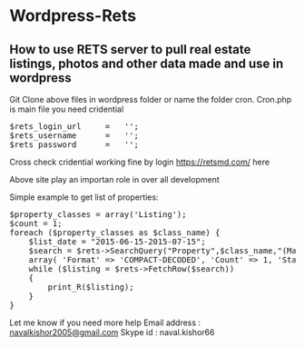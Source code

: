 # Wordpress-Rets
## How to  use RETS server to pull real estate listings, photos and other data made and use in wordpress

Git Clone above files in wordpress folder or name the folder cron.
Cron.php is main file you need cridential 
<pre>
$rets_login_url 	=	'';
$rets_username		=   '';
$rets_password 		=   '';
</pre>
Cross check cridential working fine by login 
https://retsmd.com/ here

Above site play an importan role in over all development

Simple example to get list of properties:

<pre>
$property_classes = array('Listing');
$count = 1;
foreach ($property_classes as $class_name) {
	$list_date = "2015-06-15-2015-07-15";
	$search = $rets->SearchQuery("Property",$class_name,"(MatrixModifiedDT=$list_date)",
	array( 'Format' => 'COMPACT-DECODED', 'Count' => 1, 'StandardNames' => 0));			
	while ($listing = $rets->FetchRow($search))
	{		
		print_R($listing);		
	}
}
</pre>

Let me know if you need more help 
Email address : navalkishor2005@gmail.com
Skype id : naval.kishor66
        
        
			
